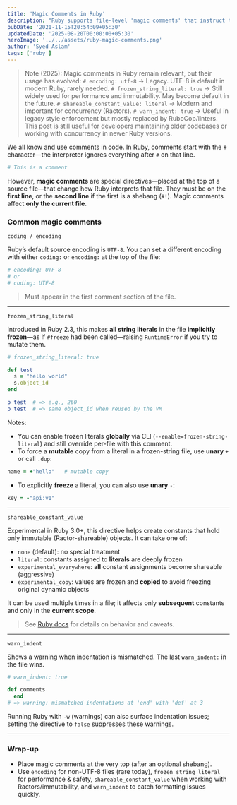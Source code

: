 ```yaml
---
title: 'Magic Comments in Ruby'
description: "Ruby supports file-level 'magic comments' that instruct the interpreter—most famously for source encoding, but also for freezing strings, shareable constants, and indentation warnings."
pubDate: '2021-11-15T20:54:09+05:30'
updatedDate: '2025-08-20T00:00:00+05:30'
heroImage: '../../assets/ruby-magic-comments.png'
author: 'Syed Aslam'
tags: ['ruby']
---
```


> Note (2025):
> Magic comments in Ruby remain relevant, but their usage has evolved:
> `# encoding: utf-8` → Legacy. UTF-8 is default in modern Ruby, rarely needed.
> `# frozen_string_literal: true` → Still widely used for performance and immutability. May become default in the future.
> `# shareable_constant_value: literal` → Modern and important for concurrency (Ractors).
> `# warn_indent: true` → Useful in legacy style enforcement but mostly replaced by RuboCop/linters.
> This post is still useful for developers maintaining older codebases or working with concurrency in newer Ruby versions.

We all know and use comments in code. In Ruby, comments start with the `#` character—the interpreter ignores everything after `#` on that line.

```ruby
# This is a comment
```

However, **magic comments** are special directives—placed at the top of a source file—that change how Ruby interprets that file. They must be on the **first line**, or the **second line** if the first is a shebang (`#!`). Magic comments affect **only the current file**.

### Common magic comments

`coding / encoding`

Ruby’s default source encoding is `UTF-8`. You can set a different encoding with either `coding:` or `encoding:` at the top of the file:

```ruby
# encoding: UTF-8
# or
# coding: UTF-8
```

> Must appear in the first comment section of the file.

---

`frozen_string_literal`

Introduced in Ruby 2.3, this makes **all string literals** in the file **implicitly frozen**—as if `#freeze` had been called—raising `RuntimeError` if you try to mutate them.

```ruby
# frozen_string_literal: true

def test
  s = "hello world"
  s.object_id
end

p test  # => e.g., 260
p test  # => same object_id when reused by the VM
```

Notes:

- You can enable frozen literals **globally** via CLI (`--enable=frozen-string-literal`) and still override per-file with this comment.
- To force a **mutable** copy from a literal in a frozen-string file, use **unary** `+` or call `.dup`:

```ruby
name = +"hello"   # mutable copy
```

- To explicitly **freeze** a literal, you can also use **unary** `-`:

```ruby
key = -"api:v1"
```

---

`shareable_constant_value`

Experimental in Ruby 3.0+, this directive helps create constants that hold only immutable (Ractor-shareable) objects. It can take one of:

- `none` (default): no special treatment
- `literal`: constants assigned to **literals** are deeply frozen
- `experimental_everywhere`: **all** constant assignments become shareable (aggressive)
- `experimental_copy`: values are frozen and **copied** to avoid freezing original dynamic objects

It can be used multiple times in a file; it affects only **subsequent** constants and only in the **current scope**.

> See [Ruby docs](https://ruby-doc.org/core-3.0.2/doc/syntax/comments_rdoc.html#label-shareable_constant_value+Directive) for details on behavior and caveats.

---

`warn_indent`

Shows a warning when indentation is mismatched. The last `warn_indent:` in the file wins.

```ruby
# warn_indent: true

def comments
  end
# => warning: mismatched indentations at 'end' with 'def' at 3
```

Running Ruby with `-w` (warnings) can also surface indentation issues; setting the directive to `false` suppresses these warnings.

---

### Wrap-up

- Place magic comments at the very top (after an optional shebang).
- Use `encoding` for non-UTF-8 files (rare today), `frozen_string_literal` for performance & safety, `shareable_constant_value` when working with Ractors/immutability, and `warn_indent` to catch formatting issues quickly.
